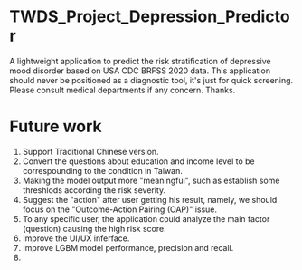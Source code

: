 # TWDS_Project_Depression_Predictor
A lightweight application to predict the risk stratification of depressive mood disorder based on USA CDC BRFSS 2020 data. This application should never be positioned as a diagnostic tool, it's just for quick screening. Please consult medical departments if any concern. Thanks.

# Future work
1. Support Traditional Chinese version.
2. Convert the questions about education and income level to be correspounding to the condition in Taiwan.
3. Making the model output more "meaningful", such as establish some threshlods according the risk severity.
4. Suggest the "action" after user getting his result, namely, we should focus on the "Outcome-Action Pairing (OAP)" issue.
5. To any specific user, the application could analyze the main factor (question) causing the high risk score.
6. Improve the UI/UX inferface.
7. Improve LGBM model performance, precision and recall.
8. 

